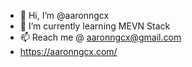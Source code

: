 - 👋 Hi, I’m @aaronngcx
- 🌱 I’m currently learning MEVN Stack
- 📫 Reach me @ aaronngcx@gmail.com
- https://aaronngcx.com/

<!---
aaronngcx/aaronngcx is a ✨ special ✨ repository because its `README.md` (this file) appears on your GitHub profile.
You can click the Preview link to take a look at your changes.
--->
